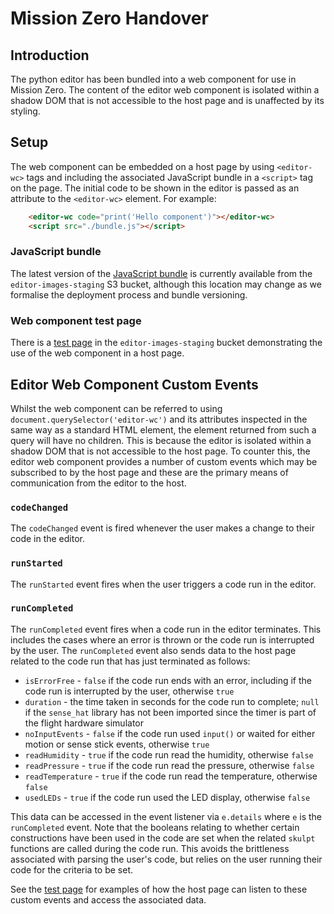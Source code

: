 # Mission Zero Handover

## Introduction

The python editor has been bundled into a web component for use in Mission Zero. The content of the editor web component is isolated within a shadow DOM that is not accessible to the host page and is unaffected by its styling.

## Setup

The web component can be embedded on a host page by using `<editor-wc>` tags and including the associated JavaScript bundle in a `<script>` tag on the page. The initial code to be shown in the editor is passed as an attribute to the `<editor-wc>` element. For example:
```html
    <editor-wc code="print('Hello component')"></editor-wc>
    <script src="./bundle.js"></script>
```

### JavaScript bundle
The latest version of the [JavaScript bundle](https://editor-images-staging.s3.eu-west-2.amazonaws.com/bundle.js) is currently available from the `editor-images-staging` S3 bucket, although this location may change as we formalise the deployment process and bundle versioning.

### Web component test page
There is a [test page](https://editor-images-staging.s3.eu-west-2.amazonaws.com/index.html) in the `editor-images-staging` bucket demonstrating the use of the web component in a host page.

## Editor Web Component Custom Events

Whilst the web component can be referred to using `document.querySelector('editor-wc')` and its attributes inspected in the same way as a standard HTML element, the element returned from such a query will have no children. This is because the editor is isolated within a shadow DOM that is not accessible to the host page. To counter this, the editor web component provides a number of custom events which may be subscribed to by the host page and these are the primary means of communication from the editor to the host.

### `codeChanged`
The `codeChanged` event is fired whenever the user makes a change to their code in the editor.

### `runStarted`
The `runStarted` event fires when the user triggers a code run in the editor.

### `runCompleted`
The `runCompleted` event fires when a code run in the editor terminates. This includes the cases where an error is thrown or the code run is interrupted by the user. The `runCompleted` event also sends data to the host page related to the code run that has just terminated as follows:

- `isErrorFree` - `false` if the code run ends with an error, including if the code run is interrupted by the user, otherwise `true`
- `duration` - the time taken in seconds for the code run to complete; `null` if the `sense_hat` library has not been imported since the timer is part of the flight hardware simulator
- `noInputEvents` - `false` if the code run used `input()` or waited for either motion or sense stick events, otherwise `true`
- `readHumidity` - `true` if the code run read the humidity, otherwise `false`
- `readPressure` - `true` if the code run read the pressure, otherwise `false`
- `readTemperature` - `true` if the code run read the temperature, otherwise `false`
- `usedLEDs` - `true` if the code run used the LED display, otherwise `false`

This data can be accessed in the event listener via `e.details` where `e` is the `runCompleted` event. Note that the booleans relating to whether certain constructions have been used in the code are set when the related `skulpt` functions are called during the code run. This avoids the brittleness associated with parsing the user's code, but relies on the user running their code for the criteria to be set.

See the [test page](https://editor-images-staging.s3.eu-west-2.amazonaws.com/index.html) for examples of how the host page can listen to these custom events and access the associated data.
